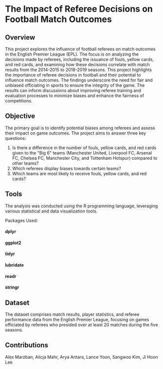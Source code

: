 # The Impact of Referee Decisions on Football Match Outcomes

## Overview
This project explores the influence of football referees on match outcomes in the English Premier League (EPL). The focus is on analyzing the decisions made by referees, including the issuance of fouls, yellow cards, and red cards, and examining how these decisions correlate with match results from the 2014-2015 to 2018-2019 seasons. This project highlights the importance of referee decisions in football and their potential to influence match outcomes. The findings underscore the need for fair and unbiased officiating in sports to ensure the integrity of the game. The results can inform discussions about improving referee training and evaluation processes to minimize biases and enhance the fairness of competitions.

## Objective
The primary goal is to identify potential biases among referees and assess their impact on game outcomes. The project aims to answer three key questions:
1. Is there a difference in the number of fouls, yellow cards, and red cards given to the "Big 6" teams (Manchester United, Liverpool FC, Arsenal FC, Chelsea FC, Manchester City, and Tottenham Hotspur) compared to other teams?
2. Which referees display biases towards certain teams?
3. Which teams are most likely to receive fouls, yellow cards, and red cards?

## Tools
The analysis was conducted using the R programming language, leveraging various statistical and data visualization tools.

Packages Used:

#### dplyr
#### ggplot2
#### tidyr
#### lubridate
#### readr
#### stringr

## Dataset
The dataset comprises match results, player statistics, and referee performance data from the English Premier League, focusing on games officiated by referees who presided over at least 20 matches during the five seasons.

## Contributions
Alex Marzban, Alicja Mahr, Arya Antara, Lance Yoon, Sangwoo Kim, Ji Hoon Lee
